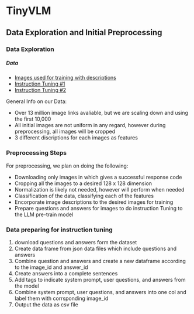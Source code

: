 # TinyVLM

## Data Exploration and Initial Preprocessing

### Data Exploration

##### Data
- [Images used for training with descriptions](https://huggingface.co/datasets/BAAI/CapsFusion-120M)
- [Instruction Tuning #1](https://textvqa.org/dataset/)
- [Instruction Tuning #2](https://visualqa.org/download.html)

General Info on our Data:

- Over 13 million image links avaliable, but we are scaling down and using the first 10,000
- All initial images are not uniform in any regard, however during preprocessing, all images will be cropped
- 3 different discriptions for each images as features

### Preprocessing Steps

For preprocessing, we plan on doing the following:

- Downloading only images in which gives a successful response code
- Cropping all the images to a desired 128 x 128 dimension
- Normalization is likely not needed, however will perform when needed
- Classification of the data, classifying each of the features
- Encorporate image descriptions to the desired images for training
- Prepare questions and answers for images to do instruction Tuning to the LLM pre-train model

### Data preparing for instruction tuning
1. download questions and answers form the dataset
2. Create data frame from json data files which include questions and answers
3. Combine question and answers and create a new dataframe according to the image_id and answer_id
4. Create answers into a complete sentences
5. Add tags to indicate system prompt, user questions, and answers from the model
6. Combine system prompt, user questions, and answers into one col and label them with corrsponding image_id
7. Output the data as csv file

